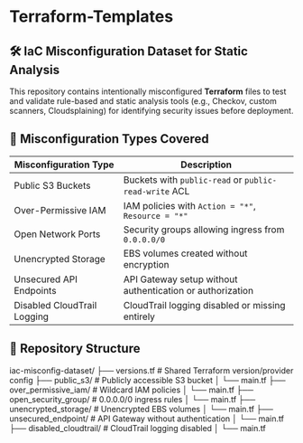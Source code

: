 # Terraform-Templates

## 🛠️ IaC Misconfiguration Dataset for Static Analysis

This repository contains intentionally misconfigured **Terraform** files to test and validate rule-based and static analysis tools (e.g., Checkov, custom scanners, Cloudsplaining) for identifying security issues before deployment.

## 🧪 Misconfiguration Types Covered

| Misconfiguration Type        | Description                                                    |
|-----------------------------|-----------------------------------------------------------------|
| Public S3 Buckets           | Buckets with `public-read` or `public-read-write` ACL           |
| Over-Permissive IAM         | IAM policies with `Action = "*"`, `Resource = "*"`              |
| Open Network Ports          | Security groups allowing ingress from `0.0.0.0/0`               |
| Unencrypted Storage         | EBS volumes created without encryption                          |
| Unsecured API Endpoints     | API Gateway setup without authentication or authorization       |
| Disabled CloudTrail Logging | CloudTrail logging disabled or missing entirely                 |


## 📂 Repository Structure
iac-misconfig-dataset/
├── versions.tf # Shared Terraform version/provider config
├── public_s3/ # Publicly accessible S3 bucket
│ └── main.tf
├── over_permissive_iam/ # Wildcard IAM policies
│ └── main.tf
├── open_security_group/ # 0.0.0.0/0 ingress rules
│ └── main.tf
├── unencrypted_storage/ # Unencrypted EBS volumes
│ └── main.tf
├── unsecured_endpoint/ # API Gateway without authentication
│ └── main.tf
├── disabled_cloudtrail/ # CloudTrail logging disabled
│ └── main.tf

